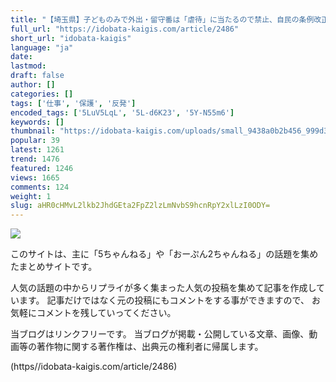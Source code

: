 ```yaml
---
title: "【埼玉県】子どものみで外出・留守番は「虐待」に当たるので禁止、自民の条例改正案に保護者反発「仕事を辞めろというのか」"
full_url: "https://idobata-kaigis.com/article/2486"
short_url: "idobata-kaigis"
language: "ja"
date: 
lastmod: 
draft: false
author: []
categories: []
tags: ['仕事', '保護', '反発']
encoded_tags: ['5LuV5LqL', '5L-d6K23', '5Y-N55m6']
keywords: []
thumbnail: "https://idobata-kaigis.com/uploads/small_9438a0b2b456_999d314f4a.jpg"
popular: 39
latest: 1261
trend: 1476
featured: 1246
views: 1665
comments: 124
weight: 1
slug: aHR0cHMvL2lkb2JhdGEta2FpZ2lzLmNvbS9hcnRpY2xlLzI0ODY=
---
```


![](https://idobata-kaigis.com/uploads/small_9438a0b2b456_999d314f4a.jpg)

<div><p class=''>このサイトは、主に「5ちゃんねる」や「おーぷん2ちゃんねる」の話題を集めたまとめサイトです。</p><p>人気の話題の中からリプライが多く集まった人気の投稿を集めて記事を作成しています。 記事だけではなく元の投稿にもコメントをする事ができますので、 お気軽にコメントを残していってください。</p><p class=''>当ブログはリンクフリーです。 当ブログが掲載・公開している文章、画像、動画等の著作物に関する著作権は、出典元の権利者に帰属します。</p></div>

(https//idobata-kaigis.com/article/2486)
